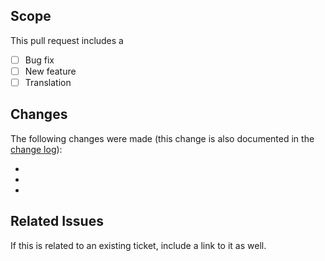 ## Scope
This pull request includes a

- [ ] Bug fix
- [ ] New feature
- [ ] Translation

## Changes
The following changes were made (this change is also documented in the [change log](https://github.com/kartik-v/yii2-markdown/blob/master/CHANGE.md)):

-
-
-

## Related Issues
If this is related to an existing ticket, include a link to it as well.
